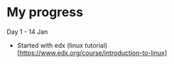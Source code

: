 # My progress

Day 1 - 14 Jan

* Started with edx (linux tutorial)[https://www.edx.org/course/introduction-to-linux]